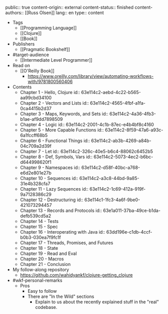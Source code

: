 public:: true
content-origin:: external
content-status:: finished
content-authors:: [[Russ Olsen]]
lang:: en
type:: content

- Tags
	- [[Programming Language]]
	- [[Clojure]]
	- [[Book]]
- Publishers
	- [[Pragmatic Bookshelf]]
- #target-audience
	- [[Intermediate Level Programmer]]
- Read on
	- [[O'Reilly Book]]
		- https://www.oreilly.com/library/view/automating-workflows-with/9781800560406
- Contents
	- Chapter 1 - Hello, Clojure
	  id:: 63e114c2-aebd-4c22-b565-aa99cbd34100
	- Chapter 2 - Vectors and Lists
	  id:: 63e114c2-4565-4fbf-a1fa-0ca4415b2d37
	- Chapter 3 - Maps, Keywords, and Sets
	  id:: 63e114c2-4a36-4fb3-b1ae-af9dd7898509
	- Chapter 4 - Logic
	  id:: 63e114c2-2001-4c1b-87ec-e4b4bf8c4160
	- Chapter 5 - More Capable Functions
	  id:: 63e114c2-8f59-47a6-a93c-6a1fccff68b5
	- Chapter 6 - Functional Things
	  id:: 63e114c2-ab3b-4269-a84b-04c709a2d39f
	- Chapter 7 - Let
	  id:: 63e114c2-326c-40e5-b6c4-88062c6452b5
	- Chapter 8 - Def, Symbols, Vars
	  id:: 63e114c2-5073-4ec2-b6bc-d644998620f1
	- Chapter 9 - Namespaces
	  id:: 63e114c2-d58f-40bc-a768-e6d2e801e27b
	- Chapter 10 - Sequences
	  id:: 63e114c2-a3c8-44bd-9a85-31e4b328cfa7
	- Chapter 11 - Lazy Sequences
	  id:: 63e114c2-1c69-412a-919f-9a7128386c29
	- Chapter 12 - Destructuring
	  id:: 63e114c1-1fc3-4a6f-9be0-421073294457
	- Chapter 13 - Records and Protocols
	  id:: 63e1a011-37ba-49ce-b1da-defb539cd5a2
	- Chapter 14 - Tests
	- Chapter 15 - Spec
	- Chapter 16 - Interoperating with Java
	  id:: 63dd196e-c1db-4ccf-b0b3-030ea7f9fc1f
	- Chapter 17 - Threads, Promises, and Futures
	- Chapter 18 - State
	- Chapter 19 - Read and Eval
	- Chapter 20 - Macros
	- Chapter 21 - Conclusion
- My follow-along repository
	- https://github.com/wahidyankf/clojure-getting_clojure
- #wkf-personal-remarks
	- Pros
		- Easy to follow
		- There are "In the Wild" sections
			- Explain to us about the recently explained stuff in the "real" codebase.